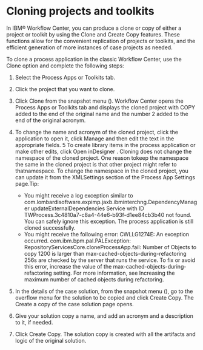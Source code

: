 # Cloning projects and toolkits

In IBM® Workflow
Center, you can produce
a clone or copy of either a project or toolkit by using the Clone and
Create Copy features. These functions allow for the convenient replication of
projects or toolkits, and the efficient generation of more instances of case projects as
needed.

To clone a process application in the classic Workflow Center, use the
Clone option and complete the following steps:

1. Select the Process Apps or Toolkits tab.
2. Click the project that you want to clone.
3. Click Clone from the snapshot menu (). Workflow Center
opens the Process Apps or Toolkits tab and displays
the cloned project with COPY added to the end of the original name and the number
2 added to the end of the original acronym.
4. To change the name and acronym of the cloned project, click the application to open it, click
Manage and then edit the text in the appropriate fields.
5 To create library items in the process application or make other edits, click Open inDesigner . Cloning does not change the namespace of the cloned project. One reason tokeep the namespace the same in the cloned project is that other project might refer to thatnamespace. To change the namespace in the cloned project, you can update it from the XMLSettings section of the Process App Settings page.Tip:
    - You might receive a log exception similar to
com.lombardisoftware.expimp.jaxb.ibminterchng.DependencyManager updateExternalDependencies Service with ID TWProcess.3c4810a7-c8a4-44e6-b93f-d1ee84cb3b40 not found.
You can safely ignore this exception. The process application is still cloned successfully.
    - You might receive the following error:
CWLLG1274E: An exception occurred. com.ibm.bpm.pal.PALException: RepositoryServicesCore.cloneProcessApp.fail: Number of Objects to copy 1200 
is larger than max-cached-objects-during-refactoring 256s are checked by the server that runs the service.
To fix or avoid this error, increase the value of the
max-cached-objects-during-refactoring setting. For more information, see Increasing the maximum number of cached objects during refactoring.

1. In the details of the case solution, from the snapshot menu (), go to the overflow menu for the solution to be copied and click Create
Copy. The Create a copy of the case solution page opens.
2. Give your solution copy a name, and add an acronym and a description to it, if needed.
3. Click Create Copy. The solution copy is created with all the artifacts
and logic of the original solution.